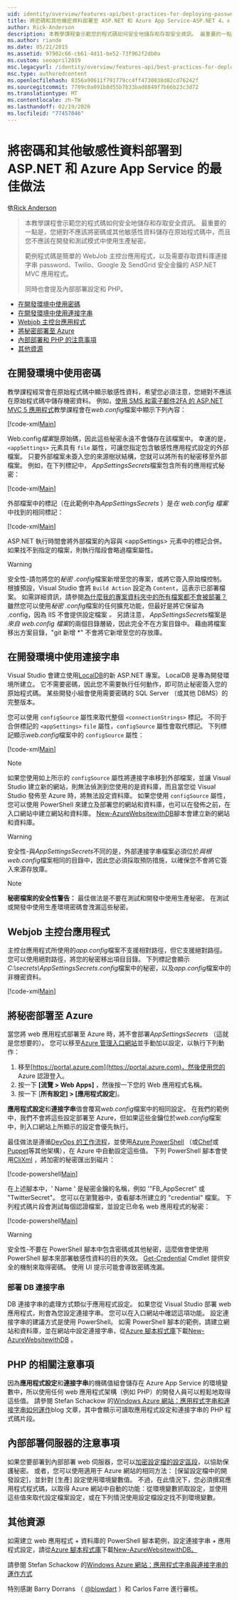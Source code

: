 ```yaml
---
uid: identity/overview/features-api/best-practices-for-deploying-passwords-and-other-sensitive-data-to-aspnet-and-azure
title: 將密碼和其他機密資料部署至 ASP.NET 和 Azure App Service-ASP.NET 4。x
author: Rick-Anderson
description: 本教學課程會示範您的程式碼如何安全地儲存和存取安全資訊。 最重要的一點是，您絕對不應該儲存密碼或其他 sen 。
ms.author: riande
ms.date: 05/21/2015
ms.assetid: 97902c66-cb61-4d11-be52-73f962f2db0a
ms.custom: seoapril2019
msc.legacyurl: /identity/overview/features-api/best-practices-for-deploying-passwords-and-other-sensitive-data-to-aspnet-and-azure
msc.type: authoredcontent
ms.openlocfilehash: 8356a90611f791779cc4ff4730038d82cd76242f
ms.sourcegitcommit: 7709c0a091b8d55b7b33bad8849f7b66b23c3d72
ms.translationtype: MT
ms.contentlocale: zh-TW
ms.lasthandoff: 02/19/2020
ms.locfileid: "77457046"
---
```

# <a name="best-practices-for-deploying-passwords-and-other-sensitive-data-to-aspnet-and-azure-app-service"></a>將密碼和其他敏感性資料部署到 ASP.NET 和 Azure App Service 的最佳做法

依[Rick Anderson](https://twitter.com/RickAndMSFT)

> 本教學課程會示範您的程式碼如何安全地儲存和存取安全資訊。 最重要的一點是，您絕對不應該將密碼或其他敏感性資料儲存在原始程式碼中，而且您不應該在開發和測試模式中使用生產秘密。
> 
> 範例程式碼是簡單的 WebJob 主控台應用程式，以及需要存取資料庫連接字串 password、Twilio、Google 及 SendGrid 安全金鑰的 ASP.NET MVC 應用程式。
> 
> 同時也會提及內部部署設定和 PHP。

- [在開發環境中使用密碼](#pwd)
- [在開發環境中使用連接字串](#con)
- [Webjob 主控台應用程式](#wj)
- [將秘密部署至 Azure](#da)
- [內部部署和 PHP 的注意事項](#not)
- [其他資源](#addRes)

<a id="pwd"></a>
## <a name="working-with-passwords-in-the-development-environment"></a>在開發環境中使用密碼

教學課程經常會在原始程式碼中顯示敏感性資料，希望您必須注意，您絕對不應該在原始程式碼中儲存機密資料。 例如，[使用 SMS 和電子郵件2FA 的 ASP.NET MVC 5 應用程式](../../../mvc/overview/security/aspnet-mvc-5-app-with-sms-and-email-two-factor-authentication.md)教學課程會在*web.config*檔案中顯示下列內容：

[!code-xml[Main](best-practices-for-deploying-passwords-and-other-sensitive-data-to-aspnet-and-azure/samples/sample1.xml)]

Web.config*檔案*是原始碼，因此這些秘密永遠不會儲存在該檔案中。 幸運的是，`<appSettings>` 元素具有 `file` 屬性，可讓您指定包含敏感性應用程式設定的外部檔案。 只要外部檔案未簽入您的來源樹狀結構，您就可以將所有的秘密移至外部檔案。 例如，在下列標記中， *AppSettingsSecrets*檔案包含所有的應用程式秘密：

[!code-xml[Main](best-practices-for-deploying-passwords-and-other-sensitive-data-to-aspnet-and-azure/samples/sample2.xml)]

外部檔案中的標記（在此範例中為*AppSettingsSecrets* ）是*在 web.config 檔案*中找到的相同標記：

[!code-xml[Main](best-practices-for-deploying-passwords-and-other-sensitive-data-to-aspnet-and-azure/samples/sample3.xml)]

ASP.NET 執行時間會將外部檔案的內容與 &lt;appSettings&gt; 元素中的標記合併。 如果找不到指定的檔案，則執行階段會略過檔案屬性。

> [!WARNING]
> 安全性-請勿將您的*秘密 .config*檔案新增至您的專案，或將它簽入原始檔控制。 根據預設，Visual Studio 會將 `Build Action` 設定為 `Content`，這表示已部署檔案。 如需詳細資訊，請參閱[為什麼我的專案資料夾中的所有檔案都不會被部署？](https://msdn.microsoft.com/library/ee942158(v=vs.110).aspx#can_i_exclude_specific_files_or_folders_from_deployment) 雖然您可以使用*秘密 .config*檔案的任何擴充功能，但最好是將它保留為 .config，因為 IIS 不會提供設定檔案 *。* 另請注意， *AppSettingsSecrets*檔案是*來自 web.config 檔案*的兩個目錄層級，因此完全不在方案目錄中。 藉由將檔案移出方案目錄，&quot;git 新增 \*&quot; 不會將它新增至您的存放庫。

<a id="con"></a>
## <a name="working-with-connection-strings-in-the-development-environment"></a>在開發環境中使用連接字串

Visual Studio 會建立使用[LocalDB](https://blogs.msdn.com/b/sqlexpress/archive/2011/07/12/introducing-localdb-a-better-sql-express.aspx)的新 ASP.NET 專案。 LocalDB 是專為開發環境所建立。 它不需要密碼，因此您不需要執行任何動作，即可防止秘密簽入您的原始程式碼。 某些開發小組會使用需要密碼的 SQL Server （或其他 DBMS）的完整版本。

您可以使用 `configSource` 屬性來取代整個 `<connectionStrings>` 標記。 不同于合併標記的 `<appSettings>` `file` 屬性，`configSource` 屬性會取代標記。 下列標記顯示*web.config*檔案中的 `configSource` 屬性：

[!code-xml[Main](best-practices-for-deploying-passwords-and-other-sensitive-data-to-aspnet-and-azure/samples/sample4.xml?highlight=1)]

> [!NOTE]
> 如果您使用如上所示的 `configSource` 屬性將連接字串移到外部檔案，並讓 Visual Studio 建立新的網站，則無法偵測到您使用的是資料庫，而且當您從 Visual Studio 發佈至 Azure 時，將無法設定資料庫。 如果您使用 `configSource` 屬性，您可以使用 PowerShell 來建立及部署您的網站和資料庫，也可以在發佈之前，在入口網站中建立網站和資料庫。 [New-AzureWebsitewithDB](https://gallery.technet.microsoft.com/scriptcenter/Ultimate-Create-Web-SQL-DB-9e0fdfd3)腳本會建立新的網站和資料庫。

> [!WARNING]
> 安全性-與*AppSettingsSecrets*不同的是，外部連接字串檔案必須位於*與根 web.config*檔案相同的目錄中，因此您必須採取預防措施，以確保您不會將它簽入來源存放庫。

> [!NOTE]
> **秘密檔案的安全性警告：** 最佳做法是不要在測試和開發中使用生產秘密。 在測試或開發中使用生產環境密碼會洩漏這些秘密。

<a id="wj"></a>
## <a name="webjobs-console-apps"></a>Webjob 主控台應用程式

主控台應用程式所使用的*app.config*檔案不支援相對路徑，但它支援絕對路徑。 您可以使用絕對路徑，將您的秘密移出項目目錄。 下列標記會顯示*C:\secrets\AppSettingsSecrets.config*檔案中的秘密，以及*app.config*檔案中的非機密資料。

[!code-xml[Main](best-practices-for-deploying-passwords-and-other-sensitive-data-to-aspnet-and-azure/samples/sample5.xml?highlight=2)]

<a id="da"></a>
## <a name="deploying-secrets-to-azure"></a>將秘密部署至 Azure

當您將 web 應用程式部署至 Azure 時，將不會部署*AppSettingsSecrets* （這就是您想要的）。 您可以移至[Azure 管理入口網站](https://azure.microsoft.com/services/management-portal/)並手動加以設定，以執行下列動作：

1. 移至[https://portal.azure.com](https://portal.azure.com)，然後使用您的 Azure 認證登入。
2. 按一下 **[流覽 &gt; Web Apps]** ，然後按一下您的 Web 應用程式名稱。
3. 按一下 [**所有設定] &gt; [應用程式設定**]。

**應用程式設定**和**連接字串**值會覆寫*web.config*檔案中的相同設定。 在我們的範例中，我們不會將這些設定部署至 Azure，但如果這些金鑰位於*web.config*檔案中，則入口網站上所顯示的設定會優先執行。

最佳做法是遵循[DevOps 的工作流程](../../../aspnet/overview/developing-apps-with-windows-azure/building-real-world-cloud-apps-with-windows-azure/automate-everything.md)，並使用[Azure PowerShell](https://azure.microsoft.com/documentation/articles/install-configure-powershell/) （或[Chef](http://www.opscode.com/chef/)或[Puppet](http://puppetlabs.com/puppet/what-is-puppet)等其他架構），在 Azure 中自動設定這些值。 下列 PowerShell 腳本會使用[CliXml](http://www.powershellcookbook.com/recipe/PukO/securely-store-credentials-on-disk) ，將加密的秘密匯出到磁片：

[!code-powershell[Main](best-practices-for-deploying-passwords-and-other-sensitive-data-to-aspnet-and-azure/samples/sample6.ps1)]

在上述腳本中，' Name ' 是秘密金鑰的名稱，例如 '&quot;FB\_AppSecret&quot; 或 "TwitterSecret"。 您可以在瀏覽器中，查看腳本所建立的 "credential" 檔案。 下列程式碼片段會測試每個認證檔案，並設定已命名 web 應用程式的秘密：

[!code-powershell[Main](best-practices-for-deploying-passwords-and-other-sensitive-data-to-aspnet-and-azure/samples/sample7.ps1)]

> [!WARNING]
> 安全性-不要在 PowerShell 腳本中包含密碼或其他秘密，這麼做會使使用 PowerShell 腳本來部署敏感性資料的目的失效。 [Get-Credential](https://technet.microsoft.com/library/hh849815.aspx) Cmdlet 提供安全的機制來取得密碼。 使用 UI 提示可能會導致密碼洩漏。

### <a name="deploying-db-connection-strings"></a>部署 DB 連接字串

DB 連接字串的處理方式類似于應用程式設定。 如果您從 Visual Studio 部署 web 應用程式，則會為您設定連接字串。 您可以在入口網站中確認這項功能。 設定連接字串的建議方式是使用 PowerShell。 如需 PowerShell 腳本的範例，請建立網站和資料庫，並在網站中設定連接字串，從[Azure 腳本程式庫](https://gallery.technet.microsoft.com/scriptcenter/site/search?f%5B0%5D.Type=RootCategory&amp;f%5B0%5D.Value=WindowsAzure)下載[New-AzureWebsitewithDB](https://gallery.technet.microsoft.com/scriptcenter/Ultimate-Create-Web-SQL-DB-9e0fdfd3) 。

<a id="not"></a>
## <a name="notes-for-php"></a>PHP 的相關注意事項

因為**應用程式設定**和**連接字串**的機碼值組會儲存在 Azure App Service 的環境變數中，所以使用任何 web 應用程式架構（例如 PHP）的開發人員可以輕鬆地取得這些值。 請參閱 Stefan Schackow 的[Windows Azure 網站：應用程式字串和連接字串如何運作](https://azure.microsoft.com/blog/2013/07/17/windows-azure-web-sites-how-application-strings-and-connection-strings-work/)blog 文章，其中會顯示可讀取應用程式設定和連接字串的 PHP 程式碼片段。

## <a name="notes-for-on-premises-servers"></a>內部部署伺服器的注意事項

如果您要部署到內部部署 web 伺服器，您可以[加密設定檔的設定區段](https://msdn.microsoft.com/library/ff647398.aspx)，以協助保護秘密。 或者，您可以使用適用于 Azure 網站的相同方法： [保留設定檔中的開發設定]，並針對 [生產] 設定使用環境變數值。 不過，在此情況下，您必須撰寫應用程式程式碼，以取得 Azure 網站中自動的功能：從環境變數抓取設定，並使用這些值來取代設定檔案設定，或在下列情況使用設定檔設定找不到環境變數。

<a id="addRes"></a>
## <a name="additional-resources"></a>其他資源

如需建立 web 應用程式 + 資料庫的 PowerShell 腳本範例，設定連接字串 + 應用程式設定，請從[Azure 腳本程式庫](https://gallery.technet.microsoft.com/scriptcenter/site/search?f%5B0%5D.Type=RootCategory&amp;f%5B0%5D.Value=WindowsAzure)下載[New-AzureWebsitewithDB。](https://gallery.technet.microsoft.com/scriptcenter/Ultimate-Create-Web-SQL-DB-9e0fdfd3) 

請參閱 Stefan Schackow 的[Windows Azure 網站：應用程式字串與連接字串的運作方式](https://azure.microsoft.com/blog/2013/07/17/windows-azure-web-sites-how-application-strings-and-connection-strings-work/)

特別感謝 Barry Dorrans （ [@blowdart](https://twitter.com/blowdart) ）和 Carlos Farre 進行審核。
